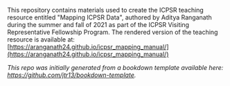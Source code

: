 This repository contains materials used to create the ICPSR teaching resource entitled "Mapping ICPSR Data", authored by Aditya Ranganath during the summer and fall of 2021 as part of the ICPSR Visiting Representative Fellowship Program. The rendered version of the teaching resource is available at: [https://aranganath24.github.io/icpsr_mapping_manual/](https://aranganath24.github.io/icpsr_mapping_manual/)

*This repo was initially generated from a bookdown template available here: https://github.com/jtr13/bookdown-template.*

